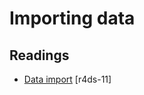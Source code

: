 # Importing data



## Readings

  * [Data import](http://r4ds.had.co.nz/data-import.html) [r4ds-11]



